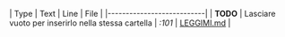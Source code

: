 | Type | Text | Line | File |
|---------------------------|
| __TODO__ | Lasciare vuoto per inserirlo nella stessa cartella | _:101_ | [LEGGIMI.md](LEGGIMI.md) |
